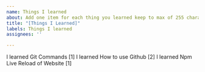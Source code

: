 ```yaml
---
name: Things I learned
about: Add one item for each thing you learned keep to max of 255 characters
title: "[Things I Learned]"
labels: Things I learned
assignees: ''

---
```




I learned Git Commands [1]
I learned How to use Github [2]
I learned Npm Live Reload of Website [1]
